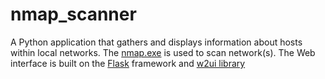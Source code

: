 # nmap_scanner
A Python application that gathers and displays information about hosts within local networks.
The [nmap.exe](https://nmap.org/) is used to scan network(s).
The Web interface is built on the [Flask](https://flask.palletsprojects.com/) framework and [w2ui library](https://w2ui.com/web/)
